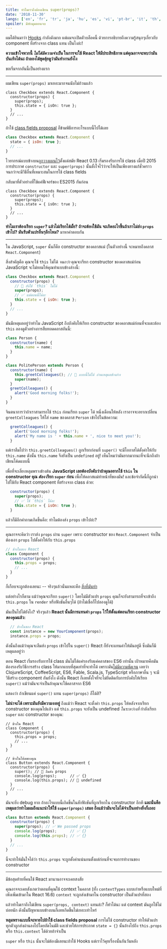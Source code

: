 ```yaml
---
title: ทำไมเราถึงต้องเขียน super(props)?
date: '2018-11-30'
langs: ['en', 'fr', 'tr', 'ja', 'hu', 'es', 'vi', 'pt-br', 'it', 'th', 'my']
spoiler: มีหักมุมตอนจบ
---
```


ผมได้ยินมาว่า [Hooks](https://reactjs.org/docs/hooks-intro.html) กำลังดังมาก แต่ผมจะเปิดตัวบล็อคนี้ ด้วยการอธิบายถึงความรู้สนุกๆเกี่ยวกับ component ที่สร้างจาก class แทน เป็นไงล่ะ!

**ความเข้าใจพวกนี้ *ไม่ได้มีความจำเป็น* ในการจะใช้ React ให้มีประสิทธิภาพ แต่คุณอาจจะพบว่ามันบันเทิงได้นะ ถ้าลองได้ขุดคุ้ยดูว่ามันทำงานยังไง**

ขอเริ่มจากอันนี้เป็นอย่างแรก

---

ผมเขียน `super(props)` มาเยอะมากจนนับไม่ถ้วนแล้ว

```jsx{3}
class Checkbox extends React.Component {
  constructor(props) {
    super(props);
    this.state = { isOn: true };
  }
  // ...
}
```

ถ้าใช้ [class fields proposal](https://github.com/tc39/proposal-class-fields) ก็ข้ามพิธีการอะไรแบบนี้ไปได้เลย

```jsx
class Checkbox extends React.Component {
  state = { isOn: true };
  // ...
}
```

ไวยากรณ์แบบข้างบน[ถูกวางแผนไว้](https://reactjs.org/blog/2015/01/27/react-v0.13.0-beta-1.html#es7-property-initializers)ตั้งแต่สมัย React 0.13 เริ่มรองรับการใช้ class เมื่อปี 2015 การประกาศ `constructor` และ `super(props)` นั้นตั้งใจไว้ว่าจะให้เป็นเพียงทางแก้ชั่วคราวจนกว่าจะมีวิธีอื่นที่เหมาะสมในการใช้ class fields

กลับมาที่ตัวอย่างที่ใช้แค่ฟีเจอร์ของ ES2015 กันก่อน

```jsx{3}
class Checkbox extends React.Component {
  constructor(props) {
    super(props);
    this.state = { isOn: true };
  }
  // ...
}
```

**ทำไมเราต้องเรียก `super`? แล้วไม่เรียกได้มั้ย? ถ้าจะต้องใช้มัน จะเกิดอะไรขึ้นถ้าเราไม่ส่ง `props` เข้าไป? มันรับตัวแปรอื่นๆอีกไหม?** มาหาคำตอบกัน

---

ใน JavaScript, `super` นั้นก็คือ constructor ของคลาสแม่ (ในตัวอย่างนี้ จะหมายถึงคลาส `React.Component`)

สิ่งสำคัญคือ คุณจะใช้ `this` ไม่ได้ *จนกว่า* คุณจะเรียก constructor ของคลาสแม่ก่อน JavaScript จะไม่ยอมให้คุณทำแบบข้างล่างนี้:

```jsx
class Checkbox extends React.Component {
  constructor(props) {
    // 🔴 ยังใช้ `this` ไม่ได้
    super(props);
    // ✅ แต่ตอนนี้ได้ละ
    this.state = { isOn: true };
  }
  // ...
}
```

มันมีเหตุผลอยู่ว่าทำไม JavaScript ถึงบังคับให้เรียก constructor ของคลาสแม่ก่อนที่จะแตะต้อง `this` ลองดูตัวอย่างการสืบทอดคลาสอันนี้:

```jsx
class Person {
  constructor(name) {
    this.name = name;
  }
}

class PolitePerson extends Person {
  constructor(name) {
    this.greetColleagues(); // 🔴 แบบนี้ไม่ได้ อ่านเหตุผลข้างล่าง
    super(name);
  }
  greetColleagues() {
    alert('Good morning folks!');
  }
}
```

จินตนาการว่าถ้าเราสามารถใช้ `this` ก่อนเรียก `super` ได้ หนึ่งเดือนให้หลัง เราอาจจะอยากเปลี่ยน `greetColleagues` ให้ใส่ `name` ของคลาส `Person` เข้าไปในข้อความ:

```jsx
  greetColleagues() {
    alert('Good morning folks!');
    alert('My name is ' + this.name + ', nice to meet you!');
  }
```

แต่เราลืมไปว่า `this.greetColleagues()` ถูกเรียกก่อนที่ `super()` จะมีโอกาสได้ตั้งค่าให้กับ `this.name` ดังนั้น `this.name` จึงยังเป็น `undefined` อยู่! เห็นไหมว่ามันยากมากนะที่จะนึกถึงถ้าเขียนโค้ดแบบนี้

เพื่อที่จะเลี่ยงหลุมพรางข้างต้น **JavaScript เลยต้องบังคับว่าถ้าคุณอยากใช้ `this` ใน constructor คุณ *ต้อง* เรียก `super` ก่อน** เพื่อให้คลาสแม่ทำหน้าที่ของมัน! และข้อจำกัดนี้ก็ถูกนำไปใช้กับ React component ที่สร้างจาก class ด้วย:

```jsx
  constructor(props) {
    super(props);
    // ✅ ใช้ `this` ได้ละ
    this.state = { isOn: true };
  }
```

แล้วก็มีอีกคำถามเกิดขึ้นคือ: ทำไมต้องส่ง `props` เข้าไปล่ะ?

---

คุณอาจจะคิดว่า เราส่ง `props` ผ่าน `super` เพราะ constructor ของ `React.Component` จำเป็นต้องเอา `props` ไปตั้งค่าให้กับ `this.props`

```jsx
// ข้างในของ React
class Component {
  constructor(props) {
    this.props = props;
    // ...
  }
}
```

ก็เกือบจะถูกต้องเลยนะ -- จริงๆแล้วนั่นแหละคือ [สิ่งที่มันทำ](https://github.com/facebook/react/blob/1d25aa5787d4e19704c049c3cfa985d3b5190e0d/packages/react/src/ReactBaseClasses.js#L22)

แต่อย่างไรก็ตาม แม้ว่าคุณจะเรียก `super()` โดยไม่มีตัวแปร `props` คุณก็จะยังสามารถที่จะเข้าถึง `this.props` ใน `render` หรือฟังชันอื่นๆได้ (ถ้าไม่เชื่อก็ไปลองดูได้)

มันเป็นไปได้ยังไง? จริงๆแล้ว **React นั้นมีการแทนค่า `props` ไว้ให้ตั้งแต่ตอนเรียก constructor *ของคุณ*แล้ว:**

```jsx
  // ข้างในของ React
  const instance = new YourComponent(props);
  instance.props = props;
```

ดังนั้นถึงแม้ว่าคุณจะลืมส่ง `props` เข้าไปใน `super()` React ก็ยังจะแทนค่าให้มันอยู่ดี ซึ่งมันก็มีเหตุผลอยู่ว่า

ตอน React เริ่มรองรับการใช้ class มันไม่ได้แค่รองรับแค่คลาสของ ES6 เท่านั้น เป้าหมายคือมันต้องรองรับวิธีการสร้าง class ให้มากแบบที่สุดเท่าที่จะทำได้ เพราะมัน[ไม่มีความชัดเจน](https://reactjs.org/blog/2015/01/27/react-v0.13.0-beta-1.html#other-languages) เลยว่า ClojureScript, CoffeeScript, ES6, Fable, Scala.js, TypeScript หรือภาษาอื่น ๆ จะมีวิธีสร้าง component กันยังไง ดังนั้น React ก็เลยตั้งใจที่จะไม่ยึดติดกับการบังคับให้เรียก `super()` แม้ว่ามันจะจำเป็นถ้าคุณจะใช้คลาสจาก ES6

แสดงว่า ถ้าเขียนแค่ `super()` แทน `super(props)` ก็ได้สิ?

**ไม่น่าจะได้ เพราะมันยังมีความงงอยู่** ถึงแม้ว่า React จะตั้งค่า `this.props` ให้หลังจากเรียก constructor ของคุณไปแล้ว แต่ `this.props` จะยังเป็น undefined *ในระหว่างที่* กำลังเรียก `super` และ constructor ของคุณ:

```jsx{14}
// ข้างใน React
class Component {
  constructor(props) {
    this.props = props;
    // ...
  }
}

// ข้างในโค้ดของคุณ
class Button extends React.Component {
  constructor(props) {
    super(); // 😬 ลืมส่ง props
    console.log(props);      // ✅ {}
    console.log(this.props); // 😬 undefined
  }
  // ...
}
```

มันจะยิ่ง debug ยาก ถ้าอะไรแบบนี้เกิดขึ้นในสักฟังชันที่ถูกเรียกใน constructor อีกที **และนั่นคือเหตุผลว่าทำไมผมถึงแนะนำให้ใช้ `super(props)` เสมอ ถึงแม้ว่ามันจะไม่ได้จำเป็นอย่างยิ่งก็เถอะ**

```jsx
class Button extends React.Component {
  constructor(props) {
    super(props); // ✅ We passed props
    console.log(props);      // ✅ {}
    console.log(this.props); // ✅ {}
  }
  // ...
}
```

นี้จะทำให้มั่นใจได้ว่า `this.props` จะถูกตั้งค่าแน่นอนตั้งแต่ก่อนที่จะจบการทำงานของ constructor

-----

มีข้อสุดท้ายที่คนใช้ React มานานอาจจะเคยสงสัย

คุณอาจจะเคยสังเกตว่าตอนที่คุณใช้ context ในคลาส (ทั้ง `contextTypes` แบบเก่าหรือแบบใหม่ที่เพิ่งเพิ่มเข้ามาใน React 16.6) `context` จะถูกส่งเข้ามาใน constructor เป็นตัวแปรที่สอง

แล้วทำไมเราถึงไม่เขียน `super(props, context)` แทนล่ะ? ก็ทำได้นะ แต่ context มันถูกใช้ไม่บ่อยนัก ดังนั้นปัญหาแบบข้างบนก็เลยเกิดขึ้นไม่เยอะเท่าไหร่

**หลุมพรางแบบนี้จะหายไปถ้าใช้ class fields proposal** การไม่ใช้ constructor ทำให้ตัวแปรทุกตัวถูกส่งผ่านลงไปโดยอัตโนมัติ และช่วยให้การประกาศ `state = {}` นั้นอ้างไปถึง `this.props` หรือ `this.context` ได้ด้วยถ้าจำเป็น

`super` หรือ `this` นั้นจะไม่ต้องมีเลยนะถ้าใช้ Hooks แต่เราไว้คุยเรื่องนั้นกันวันหลัง
